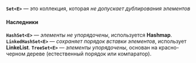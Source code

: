 **`Set<E>`** — это коллекция, которая _не допускает дублирования элементов_
#### Наследники

**`HashSet<E>`** — _элементы не упорядочены_, используется __Hashmap__.
**`LinkedHashSet<E>`** — _сохраняет порядок вставки элементов_, использует __LinkeList__.
**`TreeSet<E>`** — _элементы упорядочены_, основан на красно-черном дереве (естественный порядок или компаратор).
